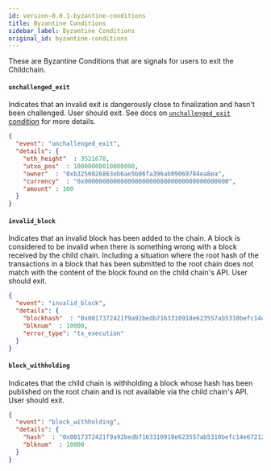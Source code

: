 ```yaml
---
id: version-0.0.1-byzantine-conditions
title: Byzantine Conditions
sidebar_label: Byzantine Conditions
original_id: byzantine-conditions
---
```


These are Byzantine Conditions that are signals for users to exit the Childchain.

#### `unchallenged_exit`
Indicates that an invalid exit is dangerously close to finalization and hasn't been challenged. User should exit.
See docs on [`unchallenged_exit` condition](https://github.com/omisego/elixir-omg/blob/master/docs/exit_validation.md#unchallenged_exit-condition) for more details.

```json
{
  "event": "unchallenged_exit",
  "details": {
    "eth_height"  : 3521678,
    "utxo_pos"  : 10000000010000000,
    "owner"  : "0xb3256026863eb6ae5b06fa396ab09069784ea8ea",
    "currency"  : "0x0000000000000000000000000000000000000000",
    "amount" : 100
  }
}
```

#### `invalid_block`
Indicates that an invalid block has been added to the chain. A block is considered to be invalid when there is something wrong with a block received by the child chain. Including a situation where the root hash of the transactions in a block that has been submitted to the root chain does not match with the content of the block found on the child chain's API. User should exit.

```json
{
  "event": "invalid_block",
  "details": {
    "blockhash"  : "0x0017372421f9a92bedb7163310918e623557ab5310befc14e67212b660c33bec",
    "blknum"  : 10000,
    "error_type": "tx_execution"
  }
}
```

#### `block_withholding`
Indicates that the child chain is withholding a block whose hash has been published on the root chain and is not available via the child chain's API. User should exit.

```json
{
  "event": "block_withholding",
  "details": {
    "hash"  : "0x0017372421f9a92bedb7163310918e623557ab5310befc14e67212b660c33bec",
    "blknum"  : 10000
  }
}
```